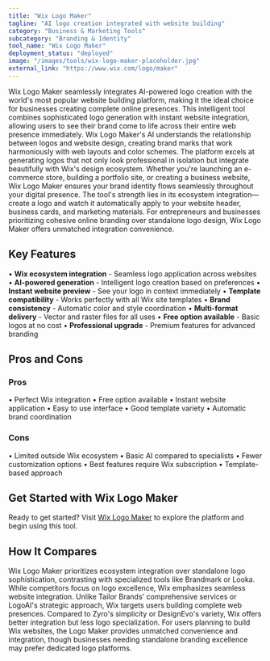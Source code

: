 ```yaml
---
title: "Wix Logo Maker"
tagline: "AI logo creation integrated with website building"
category: "Business & Marketing Tools"
subcategory: "Branding & Identity"
tool_name: "Wix Logo Maker"
deployment_status: "deployed"
image: "/images/tools/wix-logo-maker-placeholder.jpg"
external_link: "https://www.wix.com/logo/maker"
---
```

Wix Logo Maker seamlessly integrates AI-powered logo creation with the world's most popular website building platform, making it the ideal choice for businesses creating complete online presences. This intelligent tool combines sophisticated logo generation with instant website integration, allowing users to see their brand come to life across their entire web presence immediately. Wix Logo Maker's AI understands the relationship between logos and website design, creating brand marks that work harmoniously with web layouts and color schemes. The platform excels at generating logos that not only look professional in isolation but integrate beautifully with Wix's design ecosystem. Whether you're launching an e-commerce store, building a portfolio site, or creating a business website, Wix Logo Maker ensures your brand identity flows seamlessly throughout your digital presence. The tool's strength lies in its ecosystem integration—create a logo and watch it automatically apply to your website header, business cards, and marketing materials. For entrepreneurs and businesses prioritizing cohesive online branding over standalone logo design, Wix Logo Maker offers unmatched integration convenience.

## Key Features

• **Wix ecosystem integration** - Seamless logo application across websites
• **AI-powered generation** - Intelligent logo creation based on preferences
• **Instant website preview** - See your logo in context immediately
• **Template compatibility** - Works perfectly with all Wix site templates
• **Brand consistency** - Automatic color and style coordination
• **Multi-format delivery** - Vector and raster files for all uses
• **Free option available** - Basic logos at no cost
• **Professional upgrade** - Premium features for advanced branding

## Pros and Cons

### Pros
• Perfect Wix integration
• Free option available
• Instant website application
• Easy to use interface
• Good template variety
• Automatic brand coordination

### Cons
• Limited outside Wix ecosystem
• Basic AI compared to specialists
• Fewer customization options
• Best features require Wix subscription
• Template-based approach

## Get Started with Wix Logo Maker

Ready to get started? Visit [Wix Logo Maker](https://www.wix.com/logo/maker) to explore the platform and begin using this tool.

## How It Compares

Wix Logo Maker prioritizes ecosystem integration over standalone logo sophistication, contrasting with specialized tools like Brandmark or Looka. While competitors focus on logo excellence, Wix emphasizes seamless website integration. Unlike Tailor Brands' comprehensive services or LogoAI's strategic approach, Wix targets users building complete web presences. Compared to Zyro's simplicity or DesignEvo's variety, Wix offers better integration but less logo specialization. For users planning to build Wix websites, the Logo Maker provides unmatched convenience and integration, though businesses needing standalone branding excellence may prefer dedicated logo platforms.